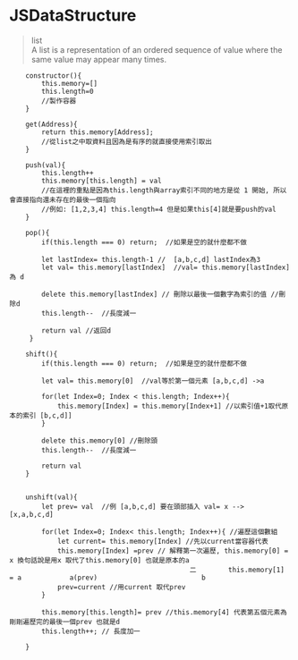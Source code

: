 # JSDataStructure

>list <br/>
>A list is a representation of an ordered sequence of value where the same value may appear many times.

        constructor(){
            this.memory=[]
            this.length=0
            //製作容器
        }

        get(Address){
            return this.memory[Address];
            //從list之中取資料且因為是有序的就直接使用索引取出
        }

        push(val){
            this.length++
            this.memory[this.length] = val
            //在這裡的重點是因為this.length與array索引不同的地方是從 1 開始, 所以會直接指向還未存在的最後一個指向
            //例如: [1,2,3,4] this.length=4 但是如果this[4]就是要push的val
        }

        pop(){
            if(this.length === 0) return;  //如果是空的就什麼都不做

            let lastIndex= this.length-1 //  [a,b,c,d] lastIndex為3
            let val= this.memory[lastIndex]  //val= this.memory[lastIndex]為 d

            delete this.memory[lastIndex] // 刪除以最後一個數字為索引的值 //刪除d
            this.length--  //長度減一

            return val //返回d
         }

        shift(){
            if(this.length === 0) return;  //如果是空的就什麼都不做

            let val= this.memory[0]  //val等於第一個元素 [a,b,c,d] ->a

            for(let Index=0; Index < this.length; Index++){
                this.memory[Index] = this.memory[Index+1] //以索引值+1取代原本的索引 [b,c,d]]
            }

            delete this.memory[0] //刪除頭
            this.length--  //長度減一

            return val
        }


        unshift(val){
            let prev= val  //例 [a,b,c,d] 要在頭部插入 val= x --> [x,a,b,c,d]

            for(let Index=0; Index< this.length; Index++){ //遍歷這個數組
                let current= this.memory[Index] //先以current當容器代表
                this.memory[Index] =prev // 解釋第一次遍歷, this.memory[0] = x 換句話說是用x 取代了this.memory[0] 也就是原本的a
                                                 二        this.memory[1] = a            a(prev)                          b 
                prev=current //用current 取代prev
            }

            this.memory[this.length]= prev //this.memory[4] 代表第五個元素為剛剛遍歷完的最後一個prev 也就是d
            this.length++; // 長度加一

        }

